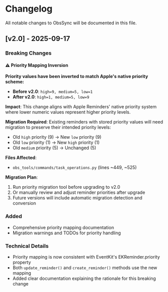 # Changelog

All notable changes to ObsSync will be documented in this file.

## [v2.0] - 2025-09-17

### Breaking Changes

#### ⚠️ Priority Mapping Inversion

**Priority values have been inverted to match Apple's native priority scheme:**

- **Before v2.0**: `high=9, medium=5, low=1`
- **After v2.0**: `high=1, medium=5, low=9`

**Impact**: This change aligns with Apple Reminders' native priority system where lower numeric values represent higher priority levels.

**Migration Required**: Existing reminders with stored priority values will need migration to preserve their intended priority levels:
- Old `high` priority (9) → New `low` priority (9)
- Old `low` priority (1) → New `high` priority (1)
- Old `medium` priority (5) → Unchanged (5)

**Files Affected**:
- `obs_tools/commands/task_operations.py` (lines ~449, ~525)

**Migration Plan**:
1. Run priority migration tool before upgrading to v2.0
2. Or manually review and adjust reminder priorities after upgrade
3. Future versions will include automatic migration detection and conversion

### Added
- Comprehensive priority mapping documentation
- Migration warnings and TODOs for priority handling

### Technical Details
- Priority mapping is now consistent with EventKit's EKReminder.priority property
- Both `update_reminder()` and `create_reminder()` methods use the new mapping
- Added clear documentation explaining the rationale for this breaking change